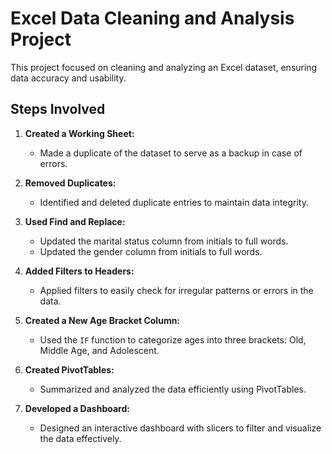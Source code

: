 # Excel Data Cleaning and Analysis Project

This project focused on cleaning and analyzing an Excel dataset, ensuring data accuracy and usability.

## Steps Involved

1. **Created a Working Sheet:**
   - Made a duplicate of the dataset to serve as a backup in case of errors.

2. **Removed Duplicates:**
   - Identified and deleted duplicate entries to maintain data integrity.

3. **Used Find and Replace:**
   - Updated the marital status column from initials to full words.
   - Updated the gender column from initials to full words.

4. **Added Filters to Headers:**
   - Applied filters to easily check for irregular patterns or errors in the data.

5. **Created a New Age Bracket Column:**
   - Used the `IF` function to categorize ages into three brackets: Old, Middle Age, and Adolescent.

6. **Created PivotTables:**
   - Summarized and analyzed the data efficiently using PivotTables.

7. **Developed a Dashboard:**
   - Designed an interactive dashboard with slicers to filter and visualize the data effectively.
